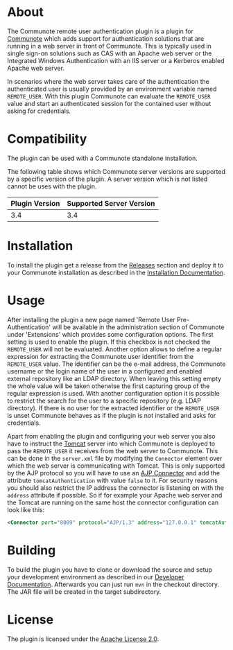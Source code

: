# About
The Communote remote user authentication plugin is a plugin for [Communote](https://github.com/Communote/communote-server) which adds support 
for authentication solutions that are running in a web server in front of Communote. This is typically used in single sign-on solutions such as 
CAS with an Apache web server or the Integrated Windows Authentication with an IIS server or a Kerberos enabled Apache web server.

In scenarios where the web server takes care of the authentication the authenticated user is usually provided by an environment variable named 
```REMOTE_USER```. With this plugin Communote can evaluate the ```REMOTE_USER``` value and start an authenticated session for the contained 
user without asking for credentials.

# Compatibility
The plugin can be used with a Communote standalone installation.

The following table shows which Communote server versions are supported by a specific version of the plugin. A server version which is not 
listed cannot be uses with the plugin.

| Plugin Version  | Supported Server Version |
| ------------- | ------------- |
| 3.4  | 3.4  |

# Installation
To install the plugin get a release from the [Releases](https://github.com/Communote/communote-plugin-remote-user-authentication/releases) 
section and deploy it to your Communote installation as described in the 
[Installation Documentation](http://communote.github.io/doc/install_extensions.html).

# Usage
After installing the plugin a new page named 'Remote User Pre-Authentication' will be available in the administration section of Communote 
under 'Extensions' which provides some configuration options. The first setting is used to enable the plugin. If this checkbox is not checked 
the ```REMOTE_USER``` will not be evaluated. Another option allows to define a regular expression for extracting the Communote user identifier 
from the ```REMOTE_USER``` value. The identifier can be the e-mail address, the Communote username or the login name of the user in a 
configured and enabled external repository like an LDAP directory. When leaving this setting empty the whole value will be taken otherwise the 
first capturing group of the regular expression is used. With another configuration option it is possible to restrict the search for the user 
to a specific repository (e.g. LDAP directory). If there is no user for the extracted identifier or the ```REMOTE_USER``` is unset Communote 
behaves as if the plugin is not installed and asks for credentials.

Apart from enabling the plugin and configuring your web server you also have to instruct the [Tomcat](http://tomcat.apache.org/) server 
into which Communote is deployed to pass the ```REMOTE_USER``` it receives from the web server to Communote. This can be done in the 
```server.xml``` file by modifying the ```Connector``` element over which the web server is communicating with Tomcat. This is only 
supported by the AJP protocol so you will have to use an [AJP Connector](https://tomcat.apache.org/tomcat-8.0-doc/config/ajp.html) and 
add the attribute ```tomcatAuthentication``` with value ```false``` to it. For security reasons you should also restrict the IP address 
the connector is listening on with the ```address``` attribute if possible. So if for example your Apache web server 
and the Tomcat are running on the same host the connector configuration can look like this:
 
```xml
<Connector port="8009" protocol="AJP/1.3" address="127.0.0.1" tomcatAuthentication="false" />
```

# Building
To build the plugin you have to clone or download the source and setup your development environment as described in our 
[Developer Documentation](http://communote.github.io/doc/dev_preparation.html). Afterwards you can just run ```mvn``` in the checkout 
directory. The JAR file will be created in the target subdirectory.

# License
The plugin is licensed under the [Apache License 2.0](http://www.apache.org/licenses/LICENSE-2.0).
